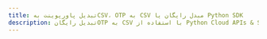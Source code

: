 ---title: تبدیل پاورپوینت بهCSV، OTP به CSV مبدل رایگان یا Python SDKdescription: تبدیل رایگانOTP به CSV با استفاده از Python Cloud APIs & SDK. همچنین اسناد Microsoft PowerPoint را در Cloud ایجاد، ویرایش و رندر کنید.---